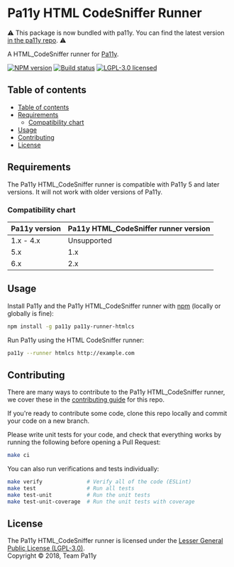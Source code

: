 # Pa11y HTML CodeSniffer Runner

⚠️ This package is now bundled with pa11y. You can find the latest version [in the pa11y repo](https://github.com/pa11y/pa11y/blob/master/lib/runners/htmlcs.js). ⚠️

A HTML_CodeSniffer runner for [Pa11y](https://github.com/pa11y/pa11y).

[![NPM version][shield-npm]][info-npm]
[![Build status][shield-build]][info-build]
[![LGPL-3.0 licensed][shield-license]][info-license]

## Table of contents

* [Table of contents](#table-of-contents)
* [Requirements](#requirements)
  * [Compatibility chart](#compatibility-chart)
* [Usage](#usage)
* [Contributing](#contributing)
* [License](#license)

## Requirements

The Pa11y HTML_CodeSniffer runner is compatible with Pa11y 5 and later versions. It will not work with older versions of Pa11y.

### Compatibility chart

| Pa11y version | Pa11y HTML_CodeSniffer runner version |
|---------------|---------------------------------------|
| 1.x - 4.x     | Unsupported                           |
| 5.x           | 1.x                                   |
| 6.x           | 2.x                                   |

## Usage

Install Pa11y and the Pa11y HTML_CodeSniffer runner with [npm](https://www.npmjs.com/) (locally or globally is fine):

```sh
npm install -g pa11y pa11y-runner-htmlcs
```

Run Pa11y using the HTML CodeSniffer runner:

```sh
pa11y --runner htmlcs http://example.com
```

## Contributing

There are many ways to contribute to the Pa11y HTML_CodeSniffer runner, we cover these in the [contributing guide](CONTRIBUTING.md) for this repo.

If you're ready to contribute some code, clone this repo locally and commit your code on a new branch.

Please write unit tests for your code, and check that everything works by running the following before opening a Pull Request:

```sh
make ci
```

You can also run verifications and tests individually:

```sh
make verify              # Verify all of the code (ESLint)
make test                # Run all tests
make test-unit           # Run the unit tests
make test-unit-coverage  # Run the unit tests with coverage
```

## License

The Pa11y HTML_CodeSniffer runner is licensed under the [Lesser General Public License (LGPL-3.0)][info-license].  
Copyright &copy; 2018, Team Pa11y

[info-license]: LICENSE
[info-npm]: https://www.npmjs.com/package/pa11y-runner-htmlcs
[info-build]: https://github.com/pa11y/pa11y-runner-htmlcs/actions/workflows/tests.yml
[shield-license]: https://img.shields.io/badge/license-LGPL%203.0-blue.svg
[shield-npm]: https://img.shields.io/npm/v/pa11y-runner-htmlcs.svg
[shield-build]: https://github.com/pa11y/pa11y-runner-htmlcs/actions/workflows/tests.yml/badge.svg
